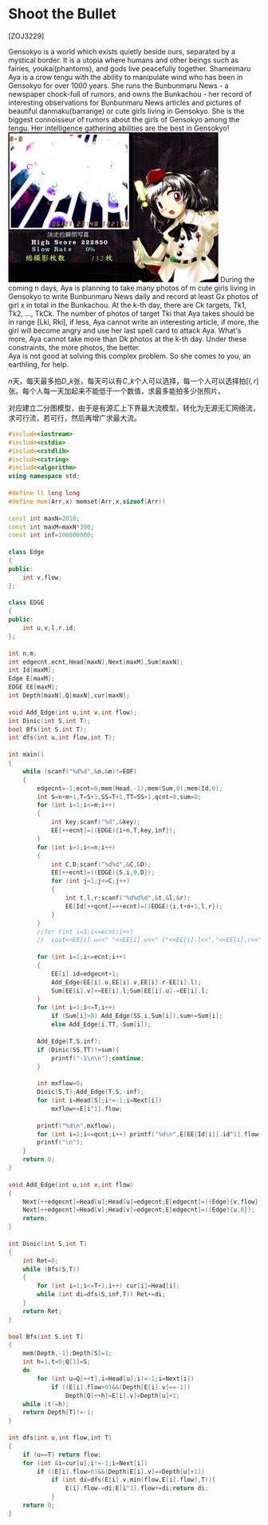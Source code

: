 # Shoot the Bullet
[ZOJ3229]

Gensokyo is a world which exists quietly beside ours, separated by a mystical border. It is a utopia where humans and other beings such as fairies, youkai(phantoms), and gods live peacefully together. Shameimaru Aya is a crow tengu with the ability to manipulate wind who has been in Gensokyo for over 1000 years. She runs the Bunbunmaru News - a newspaper chock-full of rumors, and owns the Bunkachou - her record of interesting observations for Bunbunmaru News articles and pictures of beautiful danmaku(barrange) or cute girls living in Gensokyo. She is the biggest connoisseur of rumors about the girls of Gensokyo among the tengu. Her intelligence gathering abilities are the best in Gensokyo!   
![ZOJ3229](_v_images/_zoj3229_1529418122_455525351.png)
During the coming n days, Aya is planning to take many photos of m cute girls living in Gensokyo to write Bunbunmaru News daily and record at least Gx photos of girl x in total in the Bunkachou. At the k-th day, there are Ck targets, Tk1, Tk2, ..., TkCk. The number of photos of target Tki that Aya takes should be in range [Lki, Rki], if less, Aya cannot write an interesting article, if more, the girl will become angry and use her last spell card to attack Aya. What's more, Aya cannot take more than Dk photos at the k-th day. Under these constraints, the more photos, the better.  
Aya is not good at solving this complex problem. So she comes to you, an earthling, for help.

$n$天，每天最多拍$D\_k$张，每天可以有$C\_k$个人可以选择，每一个人可以选择拍$[l,r]$张。每个人每一天加起来不能低于一个数值，求最多能拍多少张照片。

对应建立二分图模型，由于是有源汇上下界最大流模型，转化为无源无汇网络流，求可行流，若可行，然后再增广求最大流。

```cpp
#include<iostream>
#include<cstdio>
#include<cstdlib>
#include<cstring>
#include<algorithm>
using namespace std;

#define ll long long
#define mem(Arr,x) memset(Arr,x,sizeof(Arr))

const int maxN=2010;
const int maxM=maxN*300;
const int inf=100000000;

class Edge
{
public:
	int v,flow;
};

class EDGE
{
public:
	int u,v,l,r,id;
};

int n,m;
int edgecnt,ecnt,Head[maxN],Next[maxM],Sum[maxN];
int Id[maxM];
Edge E[maxM];
EDGE EE[maxM];
int Depth[maxN],Q[maxN],cur[maxN];

void Add_Edge(int u,int v,int flow);
int Dinic(int S,int T);
bool Bfs(int S,int T);
int dfs(int u,int flow,int T);

int main()
{
	while (scanf("%d%d",&n,&m)!=EOF)
	{
		edgecnt=-1;ecnt=0;mem(Head,-1);mem(Sum,0);mem(Id,0);
		int S=n+m+1,T=S+1,SS=T+1,TT=SS+1,qcnt=0,sum=0;
		for (int i=1;i<=m;i++)
		{
			int key;scanf("%d",&key);
			EE[++ecnt]=((EDGE){i+n,T,key,inf});
		}
		for (int i=1;i<=n;i++)
		{
			int C,D;scanf("%d%d",&C,&D);
			EE[++ecnt]=((EDGE){S,i,0,D});
			for (int j=1;j<=C;j++)
			{
				int t,l,r;scanf("%d%d%d",&t,&l,&r);
				EE[Id[++qcnt]=++ecnt]=((EDGE){i,t+n+1,l,r});
			}
		}
		//for (int i=1;i<=ecnt;i++)
		//	cout<<EE[i].u<<" "<<EE[i].v<<" ["<<EE[i].l<<","<<EE[i].r<<"]"<<endl;

		for (int i=1;i<=ecnt;i++)
		{
			EE[i].id=edgecnt+1;
			Add_Edge(EE[i].u,EE[i].v,EE[i].r-EE[i].l);
			Sum[EE[i].v]+=EE[i].l;Sum[EE[i].u]-=EE[i].l;
		}
		for (int i=1;i<=T;i++)
			if (Sum[i]>0) Add_Edge(SS,i,Sum[i]),sum+=Sum[i];
			else Add_Edge(i,TT,-Sum[i]);

		Add_Edge(T,S,inf);
		if (Dinic(SS,TT)!=sum){
			printf("-1\n\n");continue;
		}

		int mxflow=0;
		Dinic(S,T);Add_Edge(T,S,-inf);
		for (int i=Head[S];i!=-1;i=Next[i])
			mxflow+=E[i^1].flow;

		printf("%d\n",mxflow);
		for (int i=1;i<=qcnt;i++) printf("%d\n",E[EE[Id[i]].id^1].flow+EE[Id[i]].l);
		printf("\n");
	}
	return 0;
}

void Add_Edge(int u,int v,int flow)
{
	Next[++edgecnt]=Head[u];Head[u]=edgecnt;E[edgecnt]=((Edge){v,flow});
	Next[++edgecnt]=Head[v];Head[v]=edgecnt;E[edgecnt]=((Edge){u,0});
	return;
}

int Dinic(int S,int T)
{
	int Ret=0;
	while (Bfs(S,T))
	{
		for (int i=1;i<=T+1;i++) cur[i]=Head[i];
		while (int di=dfs(S,inf,T)) Ret+=di;
	}
	return Ret;
}

bool Bfs(int S,int T)
{
	mem(Depth,-1);Depth[S]=1;
	int h=1,t=0;Q[1]=S;
	do
		for (int u=Q[++t],i=Head[u];i!=-1;i=Next[i])
			if ((E[i].flow>0)&&(Depth[E[i].v]==-1))
				Depth[Q[++h]=E[i].v]=Depth[u]+1;
	while (t!=h);
	return Depth[T]!=-1;
}

int dfs(int u,int flow,int T)
{
	if (u==T) return flow;
	for (int &i=cur[u];i!=-1;i=Next[i])
		if ((E[i].flow>0)&&(Depth[E[i].v]==Depth[u]+1))
			if (int di=dfs(E[i].v,min(flow,E[i].flow),T)){
				E[i].flow-=di;E[i^1].flow+=di;return di;
			}
	return 0;
}
```